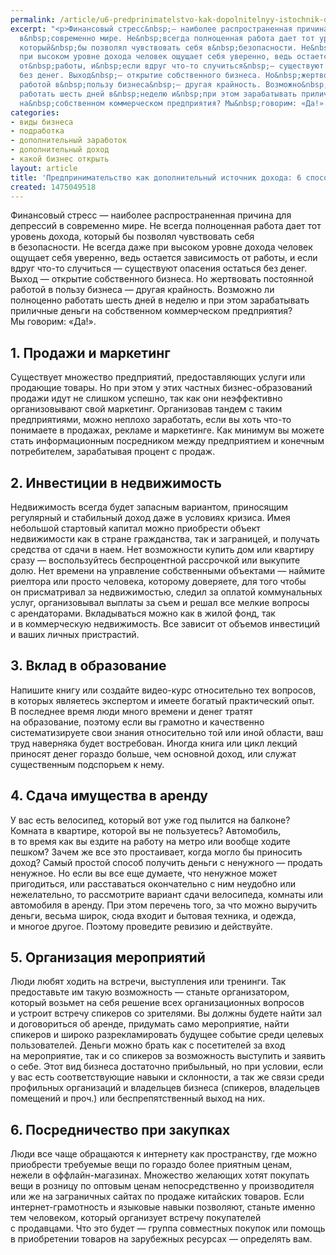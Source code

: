 ```yaml
---
permalink: /article/u6-predprinimatelstvo-kak-dopolnitelnyy-istochnik-dohoda-6-sposobov-zarabotat
excerpt: "<p>Финансовый стресс&nbsp;— наиболее распространенная причина для депрессий
  в&nbsp;современно мире. Не&nbsp;всегда полноценная работа дает тот уровень дохода,
  который&nbsp;бы позволял чувствовать себя в&nbsp;безопасности. Не&nbsp;всегда даже
  при высоком уровне дохода человек ощущает себя уверенно, ведь остается зависимость
  от&nbsp;работы, и&nbsp;если вдруг что-то случиться&nbsp;— существуют опасения остаться
  без денег. Выход&nbsp;— открытие собственного бизнеса. Но&nbsp;жертвовать постоянной
  работой в&nbsp;пользу бизнеса&nbsp;— другая крайность. Возможно&nbsp;ли полноценно
  работать шесть дней в&nbsp;неделю и&nbsp;при этом зарабатывать приличные деньги
  на&nbsp;собственном коммерческом предприятия? Мы&nbsp;говорим: «Да!».</p>"
categories:
- виды бизнеса
- подработка
- дополнительный заработок
- дополнительный доход
- какой бизнес открыть
layout: article
title: 'Предпринимательство как дополнительный источник дохода: 6 способов заработать'
created: 1475049518
---
```

Финансовый стресс — наиболее распространенная причина для депрессий в современно мире. Не всегда полноценная работа дает тот уровень дохода, который бы позволял чувствовать себя в безопасности. Не всегда даже при высоком уровне дохода человек ощущает себя уверенно, ведь остается зависимость от работы, и если вдруг что-то случиться — существуют опасения остаться без денег. Выход — открытие собственного бизнеса. Но жертвовать постоянной работой в пользу бизнеса — другая крайность. Возможно ли полноценно работать шесть дней в неделю и при этом зарабатывать приличные деньги на собственном коммерческом предприятия? Мы говорим: «Да!».

## 1. Продажи и маркетинг ##

Существует множество предприятий, предоставляющих услуги или продающие товары. Но при этом у этих частных бизнес-образований продажи идут не слишком успешно, так как они неэффективно организовывают свой маркетинг. Организовав тандем с таким предприятиями, можно неплохо заработать, если вы хоть что-то понимаете в продажах, рекламе и маркетинге. Как минимум вы можете стать информационным посредником между предприятием и конечным потребителем, зарабатывая процент с продаж.

## 2. Инвестиции в недвижимость ##

Недвижимость всегда будет запасным вариантом, приносящим регулярный и стабильный доход даже в условиях кризиса. Имея небольшой стартовый капитал можно приобрести объект недвижимости как в стране гражданства, так и заграницей, и получать средства от сдачи в наем. Нет возможности купить дом или квартиру сразу — воспользуйтесь беспроцентной рассрочкой или выкупите долю. Нет времени на управление собственными объектами — наймите риелтора или просто человека, которому доверяете, для того чтобы он присматривал за недвижимостью, следил за оплатой коммунальных услуг, организовывал выплаты за съем и решал все мелкие вопросы с арендаторами. Вкладываться можно как в жилой фонд, так и в коммерческую недвижимость. Все зависит от объемов инвестиций и ваших личных пристрастий.

## 3. Вклад в образование ##

Напишите книгу или создайте видео-курс относительно тех вопросов, в которых являетесь экспертом и имеете богатый практический опыт. В последнее время люди много времени и денег тратят на образование, поэтому если вы грамотно и качественно систематизируете свои знания относительно той или иной области, ваш труд наверняка будет востребован. Иногда книга или цикл лекций приносят денег гораздо больше, чем основной доход, или служат существенным подспорьем к нему.

## 4. Сдача имущества в аренду ##

У вас есть велосипед, который вот уже год пылится на балконе? Комната в квартире, которой вы не пользуетесь? Автомобиль, в то время как вы ездите на работу на метро или вообще ходите пешком? Зачем же все это простаивает, когда могло бы приносить доход? Самый простой способ получить деньги с ненужного — продать ненужное. Но если вы все еще думаете, что ненужное может пригодиться, или расставаться окончательно с ним неудобно или нежелательно, то рассмотрите вариант сдачи велосипеда, комнаты или автомобиля в аренду. При этом перечень того, за что можно выручить деньги, весьма широк, сюда входит и бытовая техника, и одежда, и многое другое. Поэтому проведите ревизию и действуйте.

## 5. Организация мероприятий ##

Люди любят ходить на встречи, выступления или тренинги. Так предоставьте им такую возможность — станьте организатором, который возьмет на себя решение всех организационных вопросов и устроит встречу спикеров со зрителями. Вы должны будете найти зал и договориться об аренде, придумать само мероприятие, найти спикеров и широко разрекламировать будущее событие среди целевых пользователей. Деньги можно брать как с посетителей за вход на мероприятие, так и со спикеров за возможность выступить и заявить о себе. Этот вид бизнеса достаточно прибыльный, но при условии, если у вас есть соответствующие навыки и склонности, а так же связи среди профильных организаций и владельцев бизнеса (спикеров, владельцев помещений и проч.) или беспрепятственный выход на них.

## 6. Посредничество при закупках ##

Люди все чаще обращаются к интернету как пространству, где можно приобрести требуемые вещи по гораздо более приятным ценам, нежели в оффлайн-магазинах. Множество желающих хотят покупать вещи в розницу по оптовым ценам непосредственно у производителя или же на заграничных сайтах по продаже китайских товаров. Если интернет-грамотность и языковые навыки позволяют, станьте именно тем человеком, который организует встречу покупателей с продавцами. Что это будет — группа совместных покупок или помощь в приобретении товаров на зарубежных ресурсах — определять вам.
